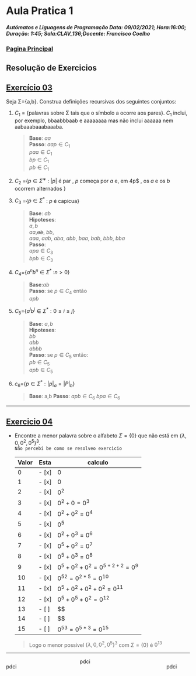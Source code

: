 # Aula Pratica 1  
##### *Autómatos e Liguagens de Programação* **Data:** 09/02/2021; **Hora**:16:00; **Duração**: 1:45; **Sala**:CLAV_136;**Docente**: Francisco Coelho  
### [Pagina Principal](../README.md)
## Resolução de Exercicios
## [Exercício 03](https://home.uevora.pt/~fc/alp/01-palavras_linguagens_expressoes_regulares/01.90-exercicios.html#exerc%C3%ADcio-03)  
Seja Σ={a,b}. Construa definições recursivas dos seguintes conjuntos:

1. $C_1$ = {palavras sobre Σ tais que o símbolo a ocorre aos pares}. $C_1$ inclui, por exemplo, bbaabbbaab e aaaaaaaa mas não inclui aaaaaa nem aabaaabaaabaaaba.  
    > **Base**: $aa$  
    **Passo**:
    $aap\in C_1$  
    $paa\in C_1$  
    $bp\in C_1$  
    $pb\in C_1$   
2. $C_2$ ={$p ∈ Σ^∗$ : $|p|$ é par , $p$ começa por $a$ e, em 4p$ , os $a$ e os $b$ ocorrem alternados }
    > 
3. $C_3$ ={$p\in \Sigma^*$ : $p$ é capicua}  
    > **Base**: $ab$  
     **Hipoteses**:  
     $a, b$  
     $aa$,<s>$ab$</s>, $bb$,  
     $aaa$, $aab$, $aba$, $abb$, $baa$, $bab$, $bbb$, $bba$  
     **Passo**:  
    $apa\in C_3$  
    $bpb\in C_3$
4. $C_4$={$a^n b^n\in \Sigma^*$ :$n>0$}  
    >    **Base**:$ab$  
    **Passo**: se $p\in C_4$ então  
    $apb$
5. $C_5$={$a^ib^j\in\Sigma^* :0\le i\le j$}
    >    **Base**: $a,b$  
    >    **Hipoteses**:   
    > $bb$  
    > $abb$   
    > $abbb$  
    >   **Passo**: se $p\in C_5$ então:  
    > $pb\in C_5$  
    > $apb\in C_5$ 
6. $c_6$={$p\in\Sigma^*:|p|_a=|P|_b$}   
    > **Base**: a,b
    **Passo**:
    $apb\in C_6$
    $bpa\in C_6$  
---
## [Exercicio 04](https://home.uevora.pt/~fc/alp/01-palavras_linguagens_expressoes_regulares/01.90-exercicios.html#exerc%C3%ADcio-04)  

- Encontre a menor palavra sobre o alfabeto $\Sigma =\{0\}$ que não está em $\{\lambda,0,0^2,0^5\}^3$.   
    `Não percebi be como se resolveo exercicio`


    |Valor|Esta|calculo|
    |-----|----|-------|
    |0    |- [x] |$0$|
    |1    |- [x] |$0$|
    |2    |- [x] |$0^2$|
    |3    |- [x] |$0^2+0=0^3$|
    |4    |- [x] |$0^2+0^2=0^4$|
    |5    |- [x] |$0^5$|
    |6    |- [x] |${0^2}+0^3=0^6$|
    |7    |- [x] |$0^5+0^2=0^7$|
    |8    |- [x] |$0^5+0^3=0^8$|
    |9    |- [x] |$0^5+0^2+0^2=0^{5+2+2}=0^9$|
    |10   |- [x] |${0^5}^2=0^{2*5}=0^{10}$|
    |11   |- [x] |$0^5+0^2+0^2+0^2=0^{11}$
    |12   |- [x] |$0^5+0^5+0^2=0^12$|
    |13   |- [ ] |$$|
    |14   |- [ ] |$$|
    |15   |- [ ] |${0^5}^3=0^{5*3}=0^{15}$|  
    
     
    > Logo o menor possivel $\{\lambda,0,0^2,0^5\}^3$ com $\Sigma =\{0\}$
    é $0^{13}$  
---  
<div style=" width:100%;
    text-align:center;">
<p style="float:left;">pdci</p>
<p style="display: inline-block;
    margin:0 auto;
    width:100px;">pdci</p>
<p style="float:right;
    width:100px;">pdci</p>
</div>
 
